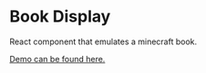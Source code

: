 # Book Display
React component that emulates a minecraft book.

[Demo can be found here.](https://ehhthan.github.io/book-display/)
